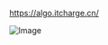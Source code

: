 https://algo.itcharge.cn/

![Image](https://github.com/user-attachments/assets/89307c36-ae8a-4275-aa9e-ac5e2050e220)